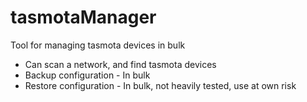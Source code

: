 # tasmotaManager
Tool for managing tasmota devices in bulk

- Can scan a network, and find tasmota devices
- Backup configuration - In bulk
- Restore configuration - In bulk, not heavily tested, use at own risk
